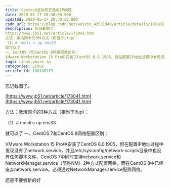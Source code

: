 ```yaml
---
title: Centos8虚拟机安装后IP问题
date: 2020-05-17 20:30:50.000
updated: 2020-05-17 20:30:50.000
csdn_url: https://blog.csdn.net/weixin_43531940/article/details/106180179
description: 忘记截图了。
https://www.jb51.net/article/173041.htm
方法：激活网卡的3种方式（相当于ifup）：
（1）# nmcli c up ens33
就可以了
一、CentOS 7和CentOS 8网络配置区别：
VMware Workstation 15 Pro中安装了CentOS 8.0.1905，但在配置IP地址过程中发现没有了network.service，并且/etc/sysconfig/network-scripts目录中也没有任何脚本文件，CentOS 7中同
tags: linux,vmare ip
categories: Linux
article_id: 106180179
---
```

﻿忘记截图了。

[https://www.jb51.net/article/173041.htm](https://www.jb51.net/article/173041.htm)


方法：激活网卡的3种方式（相当于ifup）：

（1）# nmcli c up ens33


就可以了
一、CentOS 7和CentOS 8网络配置区别：

VMware Workstation 15 Pro中安装了CentOS 8.0.1905，但在配置IP地址过程中发现没有了network.service，并且/etc/sysconfig/network-scripts目录中也没有任何脚本文件，CentOS 7中同时支持network.service和NetworkManager.service（简称NM）2种方式配置网络，而在CentOS 8中已经废弃network.service，必须通过NetworkManager.service配置网络。


还是不要尝新的好

